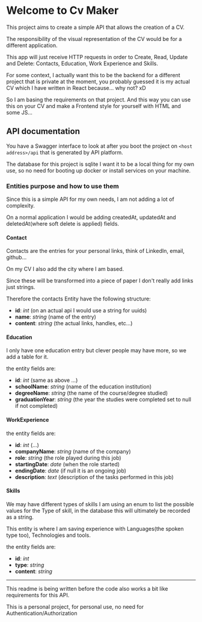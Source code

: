 # Welcome to Cv Maker

This project aims to create a simple API that allows the creation of a CV. 

The responsibility of the visual representation of the CV would be for a different application.

This app will just receive HTTP requests in order to Create, Read, Update and Delete: Contacts, Education, Work Experience and Skills.

For some context, I actually want this to be the backend for a different project that is private at the moment, you probably guessed it is my actual CV which I have written in React because... why not? xD 

So I am basing the requirements on that project. And this way you can use this on your CV and make a Frontend style for yourself with HTML and some JS...

## API documentation

You have a Swagger interface to look at after you boot the project on `<host address>/api` that is generated by API platform.

The database for this project is sqlite I want it to be a local thing for my own use, so no need for booting up docker or install services on your machine. 

### Entities purpose and how to use them

Since this is a simple API for my own needs, I am not adding a lot of complexity.

On a normal application I would be adding createdAt, updatedAt and deletedAt(where soft delete is applied) fields. 

#### Contact

Contacts are the entries for your personal links, think of LinkedIn, email, github... 

On my CV I also add the city where I am based.

Since these will be transformed into a piece of paper I don't really add links just strings.

Therefore the contacts Entity have the following structure:

- **id**: _int_ (on an actual api I would use a string for uuids)
- **name**: _string_ (name of the entry)
- **content**: _string_ (the actual links, handles, etc...)

#### Education

I only have one education entry but clever people may have more, so we add a table for it.

the entity fields are:

- **id**: _int_ (same as above ...)
- **schoolName**: _string_ (name of the education institution)
- **degreeName**: _string_ (the name of the course/degree studied)
- **graduationYear**: _string_ (the year the studies were completed set to null if not completed)

#### WorkExperience

the entity fields are:

- **id**: _int_ (...)
- **companyName**: _string_ (name of the company)
- **role**: _string_ (the role played during this job)
- **startingDate**: _date_ (when the role started)
- **endingDate**: _date_ (if null it is an ongoing job)
- **description**: _text_ (description of the tasks performed in this job)

#### Skills

We may have different types of skills I am using an enum to list the possible values for the Type of skill, in the database this will ultimately be recorded as a string.

This entity is where I am saving experience with Languages(the spoken type too), Technologies and tools.

the entity fields are:

- **id**: _int_
- **type**: _string_
- **content**: _string_ 

---

This readme is being written before the code also works a bit like requirements for this API.

This is a personal project, for personal use, no need for Authentication/Authorization
